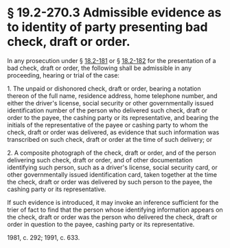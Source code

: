 # § 19.2-270.3 Admissible evidence as to identity of party presenting bad check, draft or order.

<p>In any prosecution under § <a href='http://law.lis.virginia.gov/vacode/18.2-181/'>18.2-181</a> or § <a href='http://law.lis.virginia.gov/vacode/18.2-182/'>18.2-182</a> for the presentation of a bad check, draft or order, the following shall be admissible in any proceeding, hearing or trial of the case:</p><p>1. The unpaid or dishonored check, draft or order, bearing a notation thereon of the full name, residence address, home telephone number, and either the driver's license, social security or other governmentally issued identification number of the person who delivered such check, draft or order to the payee, the cashing party or its representative, and bearing the initials of the representative of the payee or cashing party to whom the check, draft or order was delivered, as evidence that such information was transcribed on such check, draft or order at the time of such delivery; or</p><p>2. A composite photograph of the check, draft or order, and of the person delivering such check, draft or order, and of other documentation identifying such person, such as a driver's license, social security card, or other governmentally issued identification card, taken together at the time the check, draft or order was delivered by such person to the payee, the cashing party or its representative.</p><p>If such evidence is introduced, it may invoke an inference sufficient for the trier of fact to find that the person whose identifying information appears on the check, draft or order was the person who delivered the check, draft or order in question to the payee, cashing party or its representative.</p><p>1981, c. 292; 1991, c. 633.</p>